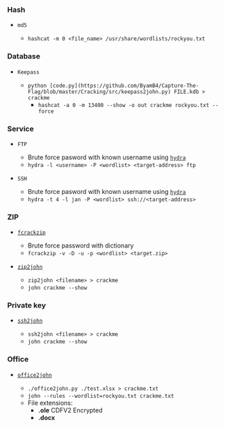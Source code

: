 ### Hash

- `md5`

  - `hashcat -m 0 <file_name> /usr/share/wordlists/rockyou.txt`
  
### Database

- `Keepass`

  - `python [code.py](https://github.com/ByamB4/Capture-The-Flag/blob/master/Cracking/src/keepass2john.py) FILE.kdb > crackme`
    - `hashcat -a 0 -m 13400 --show -o out crackme rockyou.txt --force`

### Service

- `FTP`

  - Brute force pasword with known username using [`hydra`](https://tools.kali.org/password-attacks/hydra)
  - `hydra -l <username> -P <wordlist> <target-address> ftp`

- `SSH`

  - Brute force pasword with known username using [`hydra`](https://tools.kali.org/password-attacks/hydra)
  - `hydra -t 4 -l jan -P <wordlist> ssh://<target-address>`

### ZIP

- [`fcrackzip`](http://manpages.ubuntu.com/manpages/trusty/man1/fcrackzip.1.html)

  - Brute force password with dictionary
  - `fcrackzip -v -D -u -p <wordlist> <target.zip>`

- [`zip2john`](https://github.com/magnumripper/JohnTheRipper.git)

  - `zip2john <filename> > crackme`
  - `john crackme --show`

### Private key

- [`ssh2john`](https://github.com/magnumripper/JohnTheRipper.git)

  - `ssh2john <filename> > crackme`
  - `john crackme --show`

### Office

- [`office2john`](https://github.com/magnumripper/JohnTheRipper.git)

  - `./office2john.py ./test.xlsx > crackme.txt`
  - `john --rules --wordlist=rockyou.txt crackme.txt`
  - File extensions:
    - **.ole** CDFV2 Encrypted
    - **.docx**
